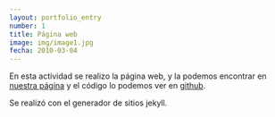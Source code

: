 ```yaml
---
layout: portfolio_entry
number: 1
title: Página web
image: img/image1.jpg
fecha: 2010-03-04
---
```

En esta actividad se realizo la página web, y la podemos encontrar en [nuestra página](https://moonniy.github.io/Ingenieria-web/) y el código lo podemos ver en [github](https://github.com/moonniy/Ingenieria-web/).

Se realizó con el generador de sitios jekyll.
